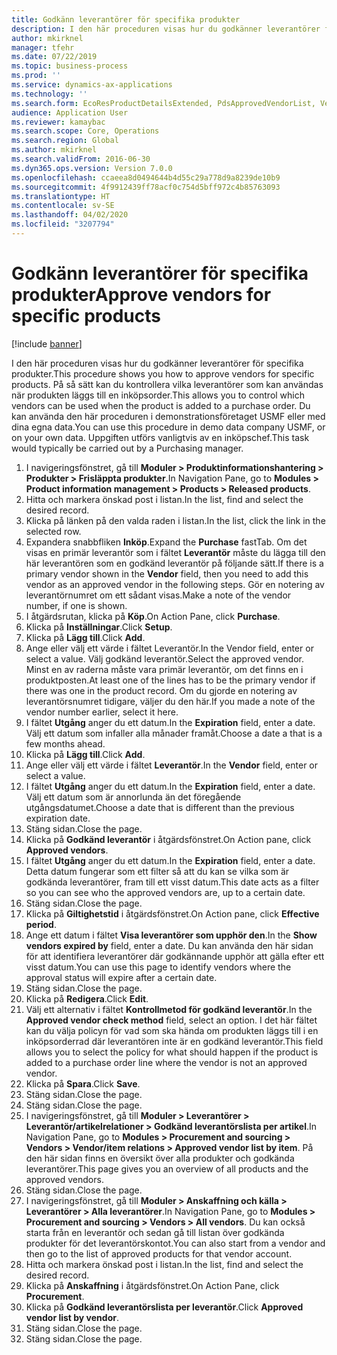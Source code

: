 ```yaml
---
title: Godkänn leverantörer för specifika produkter
description: I den här proceduren visas hur du godkänner leverantörer för specifika produkter.
author: mkirknel
manager: tfehr
ms.date: 07/22/2019
ms.topic: business-process
ms.prod: ''
ms.service: dynamics-ax-applications
ms.technology: ''
ms.search.form: EcoResProductDetailsExtended, PdsApprovedVendorList, VendTable
audience: Application User
ms.reviewer: kamaybac
ms.search.scope: Core, Operations
ms.search.region: Global
ms.author: mkirknel
ms.search.validFrom: 2016-06-30
ms.dyn365.ops.version: Version 7.0.0
ms.openlocfilehash: ccaeea8d0494644b4d55c29a778d9a8239de10b9
ms.sourcegitcommit: 4f9912439ff78acf0c754d5bff972c4b85763093
ms.translationtype: HT
ms.contentlocale: sv-SE
ms.lasthandoff: 04/02/2020
ms.locfileid: "3207794"
---
```

# <a name="approve-vendors-for-specific-products"></a><span data-ttu-id="e3743-103">Godkänn leverantörer för specifika produkter</span><span class="sxs-lookup"><span data-stu-id="e3743-103">Approve vendors for specific products</span></span>

[!include [banner](../../includes/banner.md)]

<span data-ttu-id="e3743-104">I den här proceduren visas hur du godkänner leverantörer för specifika produkter.</span><span class="sxs-lookup"><span data-stu-id="e3743-104">This procedure shows you how to approve vendors for specific products.</span></span> <span data-ttu-id="e3743-105">På så sätt kan du kontrollera vilka leverantörer som kan användas när produkten läggs till en inköpsorder.</span><span class="sxs-lookup"><span data-stu-id="e3743-105">This allows you to control which vendors can be used when the product is added to a purchase order.</span></span> <span data-ttu-id="e3743-106">Du kan använda den här proceduren i demonstrationsföretaget USMF eller med dina egna data.</span><span class="sxs-lookup"><span data-stu-id="e3743-106">You can use this procedure in demo data company USMF, or on your own data.</span></span> <span data-ttu-id="e3743-107">Uppgiften utförs vanligtvis av en inköpschef.</span><span class="sxs-lookup"><span data-stu-id="e3743-107">This task would typically be carried out by a Purchasing manager.</span></span>

1. <span data-ttu-id="e3743-108">I navigeringsfönstret, gå till **Moduler > Produktinformationshantering > Produkter > Frisläppta produkter**.</span><span class="sxs-lookup"><span data-stu-id="e3743-108">In Navigation Pane, go to **Modules > Product information management > Products > Released products**.</span></span>
2. <span data-ttu-id="e3743-109">Hitta och markera önskad post i listan.</span><span class="sxs-lookup"><span data-stu-id="e3743-109">In the list, find and select the desired record.</span></span>
3. <span data-ttu-id="e3743-110">Klicka på länken på den valda raden i listan.</span><span class="sxs-lookup"><span data-stu-id="e3743-110">In the list, click the link in the selected row.</span></span>
4. <span data-ttu-id="e3743-111">Expandera snabbfliken **Inköp**.</span><span class="sxs-lookup"><span data-stu-id="e3743-111">Expand the **Purchase** fastTab.</span></span> <span data-ttu-id="e3743-112">Om det visas en primär leverantör som i fältet **Leverantör** måste du lägga till den här leverantören som en godkänd leverantör på följande sätt.</span><span class="sxs-lookup"><span data-stu-id="e3743-112">If there is a primary vendor shown in the **Vendor** field, then you need to add this vendor as an approved vendor in the following steps.</span></span> <span data-ttu-id="e3743-113">Gör en notering av leverantörnumret om ett sådant visas.</span><span class="sxs-lookup"><span data-stu-id="e3743-113">Make a note of the vendor number, if one is shown.</span></span>  
5. <span data-ttu-id="e3743-114">I åtgärdsrutan, klicka på **Köp**.</span><span class="sxs-lookup"><span data-stu-id="e3743-114">On Action Pane, click **Purchase**.</span></span>
6. <span data-ttu-id="e3743-115">Klicka på **Inställningar**.</span><span class="sxs-lookup"><span data-stu-id="e3743-115">Click **Setup**.</span></span>
7. <span data-ttu-id="e3743-116">Klicka på **Lägg till**.</span><span class="sxs-lookup"><span data-stu-id="e3743-116">Click **Add**.</span></span>
8. <span data-ttu-id="e3743-117">Ange eller välj ett värde i fältet Leverantör.</span><span class="sxs-lookup"><span data-stu-id="e3743-117">In the Vendor field, enter or select a value.</span></span> <span data-ttu-id="e3743-118">Välj godkänd leverantör.</span><span class="sxs-lookup"><span data-stu-id="e3743-118">Select the approved vendor.</span></span> <span data-ttu-id="e3743-119">Minst en av raderna måste vara primär leverantör, om det finns en i produktposten.</span><span class="sxs-lookup"><span data-stu-id="e3743-119">At least one of the lines has to be the primary vendor if there was one in the product record.</span></span> <span data-ttu-id="e3743-120">Om du gjorde en notering av leverantörsnumret tidigare, väljer du den här.</span><span class="sxs-lookup"><span data-stu-id="e3743-120">If you made a note of the vendor number earlier, select it here.</span></span>  
9. <span data-ttu-id="e3743-121">I fältet **Utgång** anger du ett datum.</span><span class="sxs-lookup"><span data-stu-id="e3743-121">In the **Expiration** field, enter a date.</span></span> <span data-ttu-id="e3743-122">Välj ett datum som infaller alla månader framåt.</span><span class="sxs-lookup"><span data-stu-id="e3743-122">Choose a date a that is a few months ahead.</span></span>  
10. <span data-ttu-id="e3743-123">Klicka på **Lägg till**.</span><span class="sxs-lookup"><span data-stu-id="e3743-123">Click **Add**.</span></span>
11. <span data-ttu-id="e3743-124">Ange eller välj ett värde i fältet **Leverantör**.</span><span class="sxs-lookup"><span data-stu-id="e3743-124">In the **Vendor** field, enter or select a value.</span></span>
12. <span data-ttu-id="e3743-125">I fältet **Utgång** anger du ett datum.</span><span class="sxs-lookup"><span data-stu-id="e3743-125">In the **Expiration** field, enter a date.</span></span> <span data-ttu-id="e3743-126">Välj ett datum som är annorlunda än det föregående utgångsdatumet.</span><span class="sxs-lookup"><span data-stu-id="e3743-126">Choose a date that is different than the previous expiration date.</span></span>  
13. <span data-ttu-id="e3743-127">Stäng sidan.</span><span class="sxs-lookup"><span data-stu-id="e3743-127">Close the page.</span></span>
14. <span data-ttu-id="e3743-128">Klicka på **Godkänd leverantör** i åtgärdsfönstret.</span><span class="sxs-lookup"><span data-stu-id="e3743-128">On Action pane, click **Approved vendors**.</span></span>
15. <span data-ttu-id="e3743-129">I fältet **Utgång** anger du ett datum.</span><span class="sxs-lookup"><span data-stu-id="e3743-129">In the **Expiration** field, enter a date.</span></span> <span data-ttu-id="e3743-130">Detta datum fungerar som ett filter så att du kan se vilka som är godkända leverantörer, fram till ett visst datum.</span><span class="sxs-lookup"><span data-stu-id="e3743-130">This date acts as a filter so you can see who the approved vendors are, up to a certain date.</span></span>  
16. <span data-ttu-id="e3743-131">Stäng sidan.</span><span class="sxs-lookup"><span data-stu-id="e3743-131">Close the page.</span></span>
17. <span data-ttu-id="e3743-132">Klicka på **Giltighetstid** i åtgärdsfönstret.</span><span class="sxs-lookup"><span data-stu-id="e3743-132">On Action pane, click **Effective period**.</span></span>
18. <span data-ttu-id="e3743-133">Ange ett datum i fältet **Visa leverantörer som upphör den**.</span><span class="sxs-lookup"><span data-stu-id="e3743-133">In the **Show vendors expired by** field, enter a date.</span></span> <span data-ttu-id="e3743-134">Du kan använda den här sidan för att identifiera leverantörer där godkännande upphör att gälla efter ett visst datum.</span><span class="sxs-lookup"><span data-stu-id="e3743-134">You can use this page to identify vendors where the approval status will expire after a certain date.</span></span>  
19. <span data-ttu-id="e3743-135">Stäng sidan.</span><span class="sxs-lookup"><span data-stu-id="e3743-135">Close the page.</span></span>
20. <span data-ttu-id="e3743-136">Klicka på **Redigera**.</span><span class="sxs-lookup"><span data-stu-id="e3743-136">Click **Edit**.</span></span>
21. <span data-ttu-id="e3743-137">Välj ett alternativ i fältet **Kontrollmetod för godkänd leverantör**.</span><span class="sxs-lookup"><span data-stu-id="e3743-137">In the **Approved vendor check method** field, select an option.</span></span> <span data-ttu-id="e3743-138">I det här fältet kan du välja policyn för vad som ska hända om produkten läggs till i en inköpsorderrad där leverantören inte är en godkänd leverantör.</span><span class="sxs-lookup"><span data-stu-id="e3743-138">This field allows you to select the policy for what should happen if the product is added to a purchase order line where the vendor is not an approved vendor.</span></span>  
22. <span data-ttu-id="e3743-139">Klicka på **Spara**.</span><span class="sxs-lookup"><span data-stu-id="e3743-139">Click **Save**.</span></span>
23. <span data-ttu-id="e3743-140">Stäng sidan.</span><span class="sxs-lookup"><span data-stu-id="e3743-140">Close the page.</span></span>
24. <span data-ttu-id="e3743-141">Stäng sidan.</span><span class="sxs-lookup"><span data-stu-id="e3743-141">Close the page.</span></span>
25. <span data-ttu-id="e3743-142">I navigeringsfönstret, gå till **Moduler > Leverantörer > Leverantör/artikelrelationer > Godkänd leverantörslista per artikel**.</span><span class="sxs-lookup"><span data-stu-id="e3743-142">In Navigation Pane, go to **Modules > Procurement and sourcing > Vendors > Vendor/item relations > Approved vendor list by item**.</span></span> <span data-ttu-id="e3743-143">På den här sidan finns en översikt över alla produkter och godkända leverantörer.</span><span class="sxs-lookup"><span data-stu-id="e3743-143">This page gives you an overview of all products and the approved vendors.</span></span>  
26. <span data-ttu-id="e3743-144">Stäng sidan.</span><span class="sxs-lookup"><span data-stu-id="e3743-144">Close the page.</span></span>
27. <span data-ttu-id="e3743-145">I navigeringsfönstret, gå till **Moduler > Anskaffning och källa > Leverantörer > Alla leverantörer**.</span><span class="sxs-lookup"><span data-stu-id="e3743-145">In Navigation Pane, go to **Modules > Procurement and sourcing > Vendors > All vendors**.</span></span> <span data-ttu-id="e3743-146">Du kan också starta från en leverantör och sedan gå till listan över godkända produkter för det leverantörskontot.</span><span class="sxs-lookup"><span data-stu-id="e3743-146">You can also start from a vendor and then go to the list of approved products for that vendor account.</span></span>  
28. <span data-ttu-id="e3743-147">Hitta och markera önskad post i listan.</span><span class="sxs-lookup"><span data-stu-id="e3743-147">In the list, find and select the desired record.</span></span>
29. <span data-ttu-id="e3743-148">Klicka på **Anskaffning** i åtgärdsfönstret.</span><span class="sxs-lookup"><span data-stu-id="e3743-148">On Action Pane, click **Procurement**.</span></span>
30. <span data-ttu-id="e3743-149">Klicka på **Godkänd leverantörslista per leverantör**.</span><span class="sxs-lookup"><span data-stu-id="e3743-149">Click **Approved vendor list by vendor**.</span></span>
31. <span data-ttu-id="e3743-150">Stäng sidan.</span><span class="sxs-lookup"><span data-stu-id="e3743-150">Close the page.</span></span>
32. <span data-ttu-id="e3743-151">Stäng sidan.</span><span class="sxs-lookup"><span data-stu-id="e3743-151">Close the page.</span></span>

